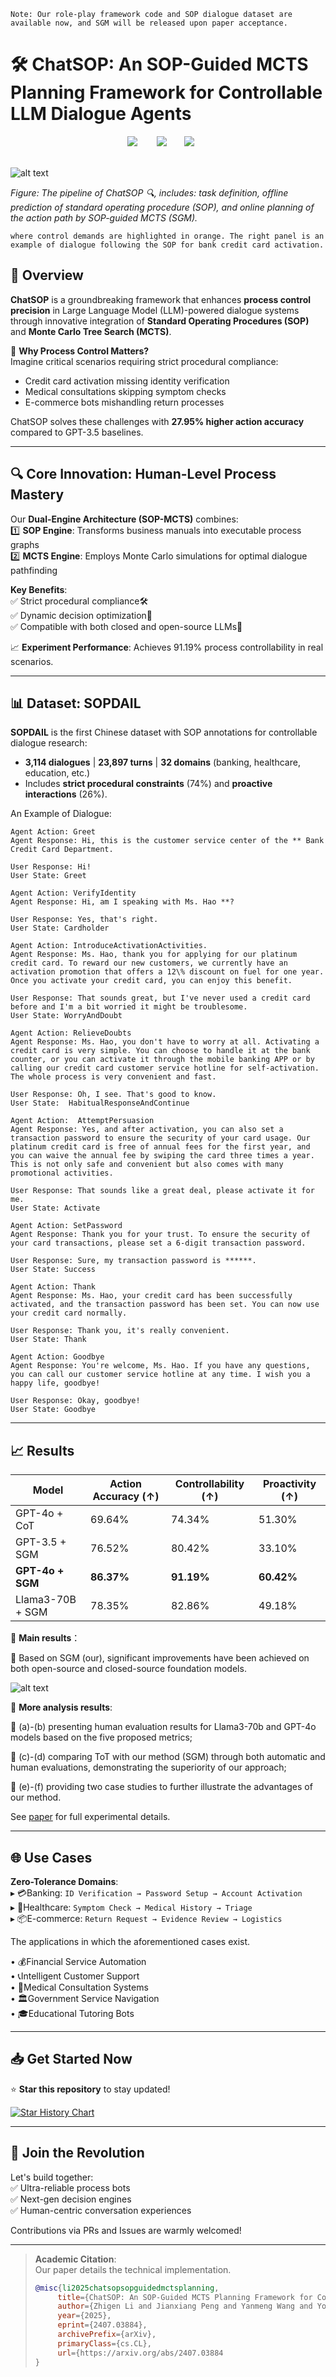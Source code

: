 ```
Note: Our role-play framework code and SOP dialogue dataset are available now, and SGM will be released upon paper acceptance.
```

# 🛠️ ChatSOP: An SOP-Guided MCTS Planning Framework for Controllable LLM Dialogue Agents

<div align="center">
 <a href='https://arxiv.org/pdf/2407.03884'><img src='https://img.shields.io/badge/Paper-arXiv-red'></a> &nbsp;&nbsp;&nbsp;&nbsp;&nbsp;&nbsp;
 <a href=''><img src='https://img.shields.io/badge/License-MIT-blue'></a> &nbsp;&nbsp;&nbsp;&nbsp;&nbsp;
 <a href='https://www.python.org/'><img src='https://img.shields.io/badge/python-3.9%2B-green'></a> &nbsp;&nbsp;&nbsp;&nbsp;&nbsp;

 <br>
 <br>
</div>

![alt text](./static/images/example215.jpg)

*Figure: The pipeline of ChatSOP 🔍, includes: task definition, offline prediction of standard operating procedure (SOP), 
and online planning of the action path by SOP-guided MCTS (SGM).*

`where control demands are highlighted in orange.
The right panel is an example of dialogue following the SOP for bank credit card activation.`

## 📖 Overview

**ChatSOP** is a groundbreaking framework that enhances **process control precision** in Large Language Model (LLM)-powered dialogue systems through innovative integration of **Standard Operating Procedures (SOP)** and **Monte Carlo Tree Search (MCTS)**.

🌟 **Why Process Control Matters?**  
Imagine critical scenarios requiring strict procedural compliance:  
- Credit card activation missing identity verification  
- Medical consultations skipping symptom checks  
- E-commerce bots mishandling return processes  

ChatSOP solves these challenges with **27.95% higher action accuracy** compared to GPT-3.5 baselines.

---

## 🔍 Core Innovation: Human-Level Process Mastery

Our **Dual-Engine Architecture (SOP-MCTS)** combines:  
1️⃣ **SOP Engine**: Transforms business manuals into executable process graphs  
2️⃣ **MCTS Engine**: Employs Monte Carlo simulations for optimal dialogue pathfinding  

**Key Benefits**:  
✅ Strict procedural compliance🛠️  
✅ Dynamic decision optimization🧠  
✅ Compatible with both closed and open-source LLMs🤖

📈 **Experiment Performance**: Achieves 91.19% process controllability in real scenarios.

---

## 📊 Dataset: SOPDAIL
**SOPDAIL** is the first Chinese dataset with SOP annotations for controllable dialogue research:
- **3,114 dialogues** | **23,897 turns** | **32 domains** (banking, healthcare, education, etc.)
- Includes **strict procedural constraints** (74%) and **proactive interactions** (26%).

An Example of Dialogue:
```
Agent Action: Greet
Agent Response: Hi, this is the customer service center of the ** Bank Credit Card Department.

User Response: Hi!
User State: Greet

Agent Action: VerifyIdentity
Agent Response: Hi, am I speaking with Ms. Hao **?

User Response: Yes, that's right.
User State: Cardholder

Agent Action: IntroduceActivationActivities.
Agent Response: Ms. Hao, thank you for applying for our platinum credit card. To reward our new customers, we currently have an activation promotion that offers a 12\% discount on fuel for one year. Once you activate your credit card, you can enjoy this benefit.

User Response: That sounds great, but I've never used a credit card before and I'm a bit worried it might be troublesome.
User State: WorryAndDoubt

Agent Action: RelieveDoubts
Agent Response: Ms. Hao, you don't have to worry at all. Activating a credit card is very simple. You can choose to handle it at the bank counter, or you can activate it through the mobile banking APP or by calling our credit card customer service hotline for self-activation. The whole process is very convenient and fast.

User Response: Oh, I see. That's good to know.
User State:  HabitualResponseAndContinue

Agent Action:  AttemptPersuasion 
Agent Response: Yes, and after activation, you can also set a transaction password to ensure the security of your card usage. Our platinum credit card is free of annual fees for the first year, and you can waive the annual fee by swiping the card three times a year. This is not only safe and convenient but also comes with many promotional activities.

User Response: That sounds like a great deal, please activate it for me.
User State: Activate

Agent Action: SetPassword
Agent Response: Thank you for your trust. To ensure the security of your card transactions, please set a 6-digit transaction password.

User Response: Sure, my transaction password is ******.
User State: Success

Agent Action: Thank
Agent Response: Ms. Hao, your credit card has been successfully activated, and the transaction password has been set. You can now use your credit card normally.

User Response: Thank you, it's really convenient.
User State: Thank

Agent Action: Goodbye
Agent Response: You're welcome, Ms. Hao. If you have any questions, you can call our customer service hotline at any time. I wish you a happy life, goodbye!

User Response: Okay, goodbye!
User State: Goodbye
```
---


## 📈 Results
| Model          | Action Accuracy (↑) | Controllability (↑) | Proactivity (↑) |
|----------------|----------------------|----------------------|------------------|
| GPT-4o + CoT| 69.64%           | 74.34%           | 51.30%       |
| GPT-3.5 + SGM  | 76.52%               | 80.42%               | 33.10%           |
| **GPT-4o + SGM**| **86.37%**           | **91.19%**           | **60.42%**       |
| Llama3-70B + SGM| 78.35%              | 82.86%               | 49.18%           |


🌟 **Main results**：

🚀 Based on SGM (our), significant improvements have been achieved on both open-source and closed-source foundation models.


![alt text](./static/images/case_study_agent.jpg)

🌟 **More analysis results**:

🔹 (a)-(b) presenting human evaluation results for Llama3-70b and GPT-4o models based on the five proposed metrics; 

🔹 (c)-(d) comparing ToT with our method (SGM) through both automatic and human evaluations, demonstrating the superiority of our approach; 

🔹 (e)-(f) providing two case studies to further illustrate the advantages of our method.

See [paper](https://arxiv.org/pdf/2407.03884) for full experimental details.

---

## 🌐 Use Cases
**Zero-Tolerance Domains**:  
▸ 💳Banking: `ID Verification → Password Setup → Account Activation`  
▸ 💊Healthcare: `Symptom Check → Medical History → Triage`  
▸ 📦E-commerce: `Return Request → Evidence Review → Logistics`  

The applications in which the aforementioned cases exist.

• 💰Financial Service Automation  
• 📞Intelligent Customer Support  
• 🏥Medical Consultation Systems  
• 🏛️Government Service Navigation  
• 🎓Educational Tutoring Bots  

---

## 📥 Get Started Now

⭐ **Star this repository** to stay updated!

[![Star History Chart](https://api.star-history.com/svg?repos=PCA-anonymous/PCA)](https://star-history.com/#PCA-anonymous/PCA)

---

## 🤝 Join the Revolution

Let's build together:  
✅ Ultra-reliable process bots  
✅ Next-gen decision engines  
✅ Human-centric conversation experiences  

Contributions via PRs and Issues are warmly welcomed!

---

> **Academic Citation**:  
> Our paper details the technical implementation.  
> ```bibtex
> @misc{li2025chatsopsopguidedmctsplanning,
>      title={ChatSOP: An SOP-Guided MCTS Planning Framework for Controllable LLM Dialogue Agents}, 
>      author={Zhigen Li and Jianxiang Peng and Yanmeng Wang and Yong Cao and Tianhao Shen and Minghui Zhang and Linxi Su and Shang Wu and Yihang Wu and Yuqian Wang and Ye Wang and Wei Hu and Jianfeng Li and Shaojun Wang and Jing Xiao and Deyi Xiong},
>      year={2025},
>      eprint={2407.03884},
>      archivePrefix={arXiv},
>      primaryClass={cs.CL},
>      url={https://arxiv.org/abs/2407.03884
> }
> ```
